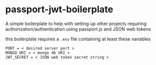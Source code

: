 # passport-jwt-boilerplate

A simple boilerplate to help with setting up other projects requiring authorization/authentication using passport.js and JSON web tokens

this boilerplate requires a `.env` file containing at least these variables
```
PORT = < desired server port >
MONGO_URI = < mongo db URI >
JWT_SECRET = < JSON web token secret string > 
```
